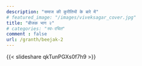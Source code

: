 ```yaml
---
description: "समाज की कुरीतियों के बारे में"
# featured_image: "/images/viveksagar_cover.jpg"
title: "बीजक भाग २"
# categories: "स्व-रचित"
comment : false
url: /granth/beejak-2
---
```


{{< slideshare qkTunPGXs0f7h9 >}}